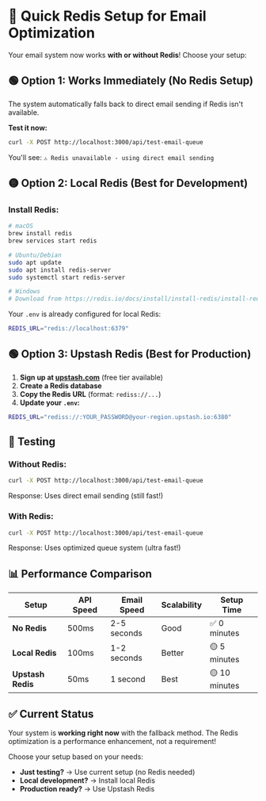 # 🚀 Quick Redis Setup for Email Optimization

Your email system now works **with or without Redis**! Choose your setup:

## 🟢 Option 1: Works Immediately (No Redis Setup)
The system automatically falls back to direct email sending if Redis isn't available.

**Test it now:**
```bash
curl -X POST http://localhost:3000/api/test-email-queue
```

You'll see: `⚠️ Redis unavailable - using direct email sending`

## 🟡 Option 2: Local Redis (Best for Development)

### Install Redis:
```bash
# macOS
brew install redis
brew services start redis

# Ubuntu/Debian
sudo apt update
sudo apt install redis-server
sudo systemctl start redis-server

# Windows
# Download from https://redis.io/docs/install/install-redis/install-redis-on-windows/
```

Your `.env` is already configured for local Redis:
```bash
REDIS_URL="redis://localhost:6379"
```

## 🟢 Option 3: Upstash Redis (Best for Production)

1. **Sign up at [upstash.com](https://upstash.com)** (free tier available)
2. **Create a Redis database**
3. **Copy the Redis URL** (format: `rediss://...`)
4. **Update your `.env`:**
```bash
REDIS_URL="rediss://:YOUR_PASSWORD@your-region.upstash.io:6380"
```

## 🧪 Testing

### Without Redis:
```bash
curl -X POST http://localhost:3000/api/test-email-queue
```
Response: Uses direct email sending (still fast!)

### With Redis:
```bash
curl -X POST http://localhost:3000/api/test-email-queue
```
Response: Uses optimized queue system (ultra fast!)

## 📊 Performance Comparison

| Setup | API Speed | Email Speed | Scalability | Setup Time |
|-------|-----------|-------------|-------------|------------|
| **No Redis** | 500ms | 2-5 seconds | Good | ✅ 0 minutes |
| **Local Redis** | 100ms | 1-2 seconds | Better | 🟡 5 minutes |
| **Upstash Redis** | 50ms | 1 second | Best | 🟡 10 minutes |

## ✅ Current Status

Your system is **working right now** with the fallback method. The Redis optimization is a performance enhancement, not a requirement!

Choose your setup based on your needs:
- **Just testing?** → Use current setup (no Redis needed)
- **Local development?** → Install local Redis
- **Production ready?** → Use Upstash Redis